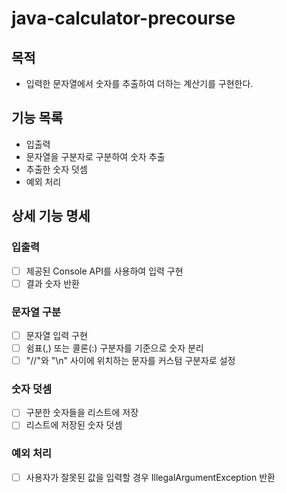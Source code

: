# java-calculator-precourse
## 목적
- 입력한 문자열에서 숫자를 추출하여 더하는 계산기를 구현한다.

## 기능 목록
- 입출력
- 문자열을 구분자로 구분하여 숫자 추출
- 추출한 숫자 덧셈
- 예외 처리

## 상세 기능 명세

### 입출력
- [ ] 제공된 Console API를 사용하여 입력 구현
- [ ] 결과 숫자 반환

### 문자열 구분
- [ ] 문자열 입력 구현
- [ ] 쉼표(,) 또는 콜론(:) 구분자를 기준으로 숫자 분리
- [ ] "//"와 "\n" 사이에 위치하는 문자를 커스텀 구분자로 설정

### 숫자 덧셈
- [ ] 구분한 숫자들을 리스트에 저장
- [ ] 리스트에 저장된 숫자 덧셈

### 예외 처리
- [ ] 사용자가 잘못된 값을 입력할 경우 IllegalArgumentException 반환